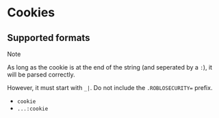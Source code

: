 # Cookies

## Supported formats

> [!NOTE]
> 
> As long as the cookie is at the end of the string (and seperated by a `:`), it will be parsed correctly.
>
> However, it must start with `_|`. Do not include the `.ROBLOSECURITY=` prefix.

- `cookie`
- `...:cookie`